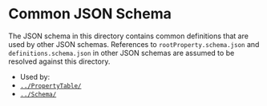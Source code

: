 # Common JSON Schema

The JSON schema in this directory contains common definitions that are used by other JSON schemas.
References to `rootProperty.schema.json` and `definitions.schema.json` in other JSON schemas are 
assumed to be resolved against this directory.

- Used by:
 - [`../PropertyTable/`](../PropertyTable/)
 - [`../Schema/`](../Schema/)
